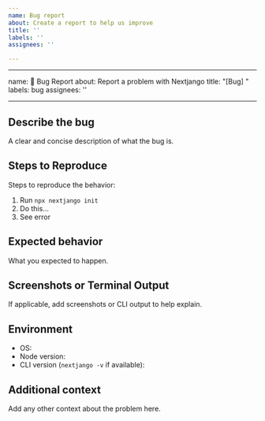 ```yaml
---
name: Bug report
about: Create a report to help us improve
title: ''
labels: ''
assignees: ''

---
```


---
name: 🐛 Bug Report
about: Report a problem with Nextjango
title: "[Bug] "
labels: bug
assignees: ''

---

## Describe the bug

A clear and concise description of what the bug is.

## Steps to Reproduce

Steps to reproduce the behavior:
1. Run `npx nextjango init`
2. Do this...
3. See error

## Expected behavior

What you expected to happen.

## Screenshots or Terminal Output

If applicable, add screenshots or CLI output to help explain.

## Environment

- OS:
- Node version:
- CLI version (`nextjango -v` if available):

## Additional context

Add any other context about the problem here.
